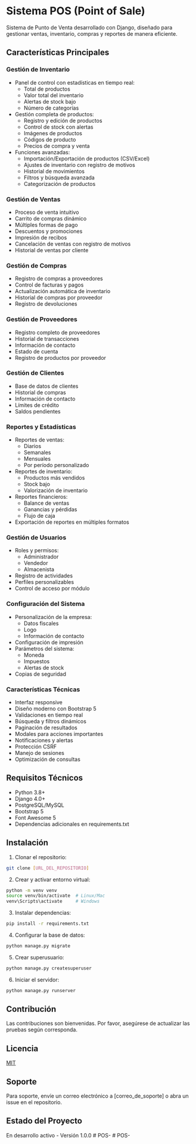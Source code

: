 # Sistema POS (Point of Sale)

Sistema de Punto de Venta desarrollado con Django, diseñado para gestionar ventas, inventario, compras y reportes de manera eficiente.

## Características Principales

### Gestión de Inventario
- Panel de control con estadísticas en tiempo real:
  - Total de productos
  - Valor total del inventario
  - Alertas de stock bajo
  - Número de categorías
- Gestión completa de productos:
  - Registro y edición de productos
  - Control de stock con alertas
  - Imágenes de productos
  - Códigos de producto
  - Precios de compra y venta
- Funciones avanzadas:
  - Importación/Exportación de productos (CSV/Excel)
  - Ajustes de inventario con registro de motivos
  - Historial de movimientos
  - Filtros y búsqueda avanzada
  - Categorización de productos

### Gestión de Ventas
- Proceso de venta intuitivo
- Carrito de compras dinámico
- Múltiples formas de pago
- Descuentos y promociones
- Impresión de recibos
- Cancelación de ventas con registro de motivos
- Historial de ventas por cliente

### Gestión de Compras
- Registro de compras a proveedores
- Control de facturas y pagos
- Actualización automática de inventario
- Historial de compras por proveedor
- Registro de devoluciones

### Gestión de Proveedores
- Registro completo de proveedores
- Historial de transacciones
- Información de contacto
- Estado de cuenta
- Registro de productos por proveedor

### Gestión de Clientes
- Base de datos de clientes
- Historial de compras
- Información de contacto
- Límites de crédito
- Saldos pendientes

### Reportes y Estadísticas
- Reportes de ventas:
  - Diarios
  - Semanales
  - Mensuales
  - Por período personalizado
- Reportes de inventario:
  - Productos más vendidos
  - Stock bajo
  - Valorización de inventario
- Reportes financieros:
  - Balance de ventas
  - Ganancias y pérdidas
  - Flujo de caja
- Exportación de reportes en múltiples formatos

### Gestión de Usuarios
- Roles y permisos:
  - Administrador
  - Vendedor
  - Almacenista
- Registro de actividades
- Perfiles personalizables
- Control de acceso por módulo

### Configuración del Sistema
- Personalización de la empresa:
  - Datos fiscales
  - Logo
  - Información de contacto
- Configuración de impresión
- Parámetros del sistema:
  - Moneda
  - Impuestos
  - Alertas de stock
- Copias de seguridad

### Características Técnicas
- Interfaz responsive
- Diseño moderno con Bootstrap 5
- Validaciones en tiempo real
- Búsqueda y filtros dinámicos
- Paginación de resultados
- Modales para acciones importantes
- Notificaciones y alertas
- Protección CSRF
- Manejo de sesiones
- Optimización de consultas

## Requisitos Técnicos
- Python 3.8+
- Django 4.0+
- PostgreSQL/MySQL
- Bootstrap 5
- Font Awesome 5
- Dependencias adicionales en requirements.txt

## Instalación

1. Clonar el repositorio:
```bash
git clone [URL_DEL_REPOSITORIO]
```

2. Crear y activar entorno virtual:
```bash
python -m venv venv
source venv/bin/activate  # Linux/Mac
venv\Scripts\activate     # Windows
```

3. Instalar dependencias:
```bash
pip install -r requirements.txt
```

4. Configurar la base de datos:
```bash
python manage.py migrate
```

5. Crear superusuario:
```bash
python manage.py createsuperuser
```

6. Iniciar el servidor:
```bash
python manage.py runserver
```

## Contribución
Las contribuciones son bienvenidas. Por favor, asegúrese de actualizar las pruebas según corresponda.

## Licencia
[MIT](https://choosealicense.com/licenses/mit/)

## Soporte
Para soporte, envíe un correo electrónico a [correo_de_soporte] o abra un issue en el repositorio.

## Estado del Proyecto
En desarrollo activo - Versión 1.0.0 #   P O S -  
 #   P O S -  
 